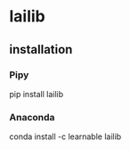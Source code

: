 # lailib

## installation
### Pipy
pip install lailib
### Anaconda
conda install -c learnable lailib
